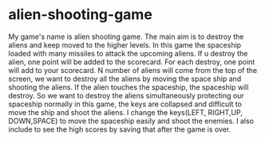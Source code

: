 # alien-shooting-game
My game's name is alien shooting game. The main aim is to destroy the aliens and keep moved to the higher levels. In this game the spaceship loaded with many missiles to attack the upcoming aliens. If u destroy the alien, one point will
be added to the scorecard. For each destroy, one point will add to your
scorecard. N number of aliens will come from the top of the screen, we want to
destroy all the aliens by moving the space ship and shooting the aliens. If the
alien touches the spaceship, the spaceship will destroy. So we want to destroy
the aliens simultaneously protecting our spaceship normally in this game, the
keys are collapsed and difficult to move the ship and shoot the aliens. I
change the keys(LEFT, RIGHT,UP, DOWN,SPACE) to move the spaceship easily and shoot the enemies. I also include to see the high scores by saving that after the game is over.
